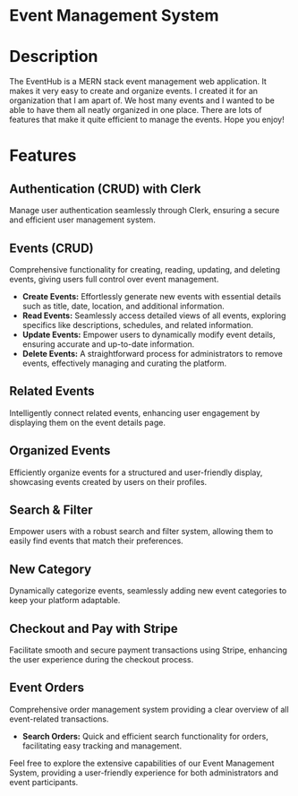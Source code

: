 # Event Management System

# Description
The EventHub is a MERN stack event management web application. It makes it very easy to create and organize events. I created it for an organization that I am apart of. We host many events and I wanted to be able to have them all neatly organized in one place. There are lots of features that make it quite efficient to manage the events. Hope you enjoy!

# Features
## Authentication (CRUD) with Clerk

Manage user authentication seamlessly through Clerk, ensuring a secure and efficient user management system.

## Events (CRUD)

Comprehensive functionality for creating, reading, updating, and deleting events, giving users full control over event management.

- **Create Events:** Effortlessly generate new events with essential details such as title, date, location, and additional information.
- **Read Events:** Seamlessly access detailed views of all events, exploring specifics like descriptions, schedules, and related information.
- **Update Events:** Empower users to dynamically modify event details, ensuring accurate and up-to-date information.
- **Delete Events:** A straightforward process for administrators to remove events, effectively managing and curating the platform.

## Related Events

Intelligently connect related events, enhancing user engagement by displaying them on the event details page.

## Organized Events

Efficiently organize events for a structured and user-friendly display, showcasing events created by users on their profiles.

## Search & Filter

Empower users with a robust search and filter system, allowing them to easily find events that match their preferences.

## New Category

Dynamically categorize events, seamlessly adding new event categories to keep your platform adaptable.

## Checkout and Pay with Stripe

Facilitate smooth and secure payment transactions using Stripe, enhancing the user experience during the checkout process.

## Event Orders

Comprehensive order management system providing a clear overview of all event-related transactions.

- **Search Orders:** Quick and efficient search functionality for orders, facilitating easy tracking and management.

Feel free to explore the extensive capabilities of our Event Management System, providing a user-friendly experience for both administrators and event participants. 

